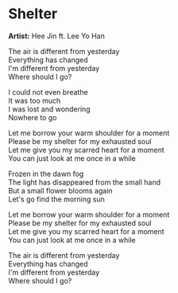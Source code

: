 # Shelter

**Artist:** Hee Jin ft. Lee Yo Han

The air is different from yesterday\
Everything has changed\
I'm different from yesterday\
Where should I go?

I could not even breathe\
It was too much\
I was lost and wondering\
Nowhere to go

Let me borrow your warm shoulder for a moment\
Please be my shelter for my exhausted soul\
Let me give you my scarred heart for a moment\
You can just look at me once in a while

Frozen in the dawn fog\
The light has disappeared from the small hand\
But a small flower blooms again\
Let's go find the morning sun

Let me borrow your warm shoulder for a moment\
Please be my shelter for my exhausted soul\
Let me give you my scarred heart for a moment\
You can just look at me once in a while

The air is different from yesterday\
Everything has changed\
I'm different from yesterday\
Where should I go?
